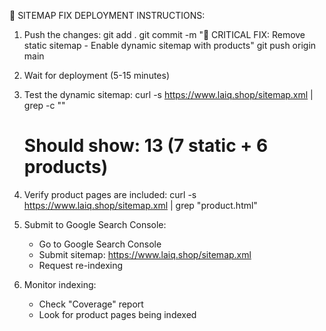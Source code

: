 
🚀 SITEMAP FIX DEPLOYMENT INSTRUCTIONS:

1. Push the changes:
   git add .
   git commit -m "🚨 CRITICAL FIX: Remove static sitemap - Enable dynamic sitemap with products"
   git push origin main

2. Wait for deployment (5-15 minutes)

3. Test the dynamic sitemap:
   curl -s https://www.laiq.shop/sitemap.xml | grep -c "<url>"
   # Should show: 13 (7 static + 6 products)

4. Verify product pages are included:
   curl -s https://www.laiq.shop/sitemap.xml | grep "product.html"

5. Submit to Google Search Console:
   - Go to Google Search Console
   - Submit sitemap: https://www.laiq.shop/sitemap.xml
   - Request re-indexing

6. Monitor indexing:
   - Check "Coverage" report
   - Look for product pages being indexed
